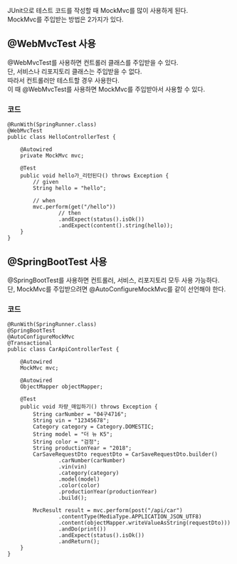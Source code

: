 JUnit으로 테스트 코드를 작성할 때 MockMvc를 많이 사용하게 된다.   
MockMvc를 주입받는 방법은 2가지가 있다.

## \@WebMvcTest 사용
\@WebMvcTest를 사용하면 컨트롤러 클래스를 주입받을 수 있다.   
단, 서비스나 리포지토리 클래스는 주입받을 수 없다.   
따라서 컨트롤러만 테스트할 경우 사용한다.   
이 때 \@WebMvcTest를 사용하면 MockMvc를 주입받아서 사용할 수 있다.

### 코드
```
@RunWith(SpringRunner.class)
@WebMvcTest
public class HelloControllerTest {

    @Autowired
    private MockMvc mvc;

    @Test
    public void hello가_리턴된다() throws Exception {
        // given
        String hello = "hello";

        // when
        mvc.perform(get("/hello"))
                // then
                .andExpect(status().isOk())
                .andExpect(content().string(hello));
    }
}
```

## \@SpringBootTest 사용
\@SpringBootTest를 사용하면 컨트롤러, 서비스, 리포지토리 모두 사용 가능하다.   
단, MockMvc를 주입받으려면 \@AutoConfigureMockMvc를 같이 선언해야 한다.

### 코드
```
@RunWith(SpringRunner.class)
@SpringBootTest
@AutoConfigureMockMvc
@Transactional
public class CarApiControllerTest {

    @Autowired
    MockMvc mvc;

    @Autowired
    ObjectMapper objectMapper;

    @Test
    public void 차량_매입하기() throws Exception {
        String carNumber = "04구4716";
        String vin = "12345678";
        Category category = Category.DOMESTIC;
        String model = "더 뉴 K5";
        String color = "검정";
        String productionYear = "2018";
        CarSaveRequestDto requestDto = CarSaveRequestDto.builder()
                .carNumber(carNumber)
                .vin(vin)
                .category(category)
                .model(model)
                .color(color)
                .productionYear(productionYear)
                .build();

        MvcResult result = mvc.perform(post("/api/car")
                .contentType(MediaType.APPLICATION_JSON_UTF8)
                .content(objectMapper.writeValueAsString(requestDto)))
                .andDo(print())
                .andExpect(status().isOk())
                .andReturn();
    }
}
```